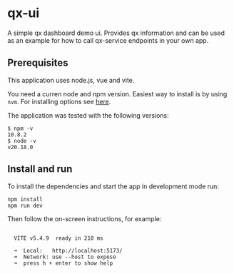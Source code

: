 # qx-ui

A simple qx dashboard demo ui. Provides qx information and can be used as an example for how to call qx-service endpoints
in your own app.

## Prerequisites

This application uses node.js, vue and vite.

You need a curren node and npm version. Easiest way to install is by using  `nvm`.
For installing options see [here](https://nodejs.org/en/download/package-manager).

The application was tested with the following versions:

```shell
$ npm -v
10.8.2
$ node -v
v20.18.0
```
## Install and run

To install the dependencies and start the app in development mode run:

```shell
npm install
npm run dev
```

Then follow the on-screen instructions, for example:

``` 

  VITE v5.4.9  ready in 210 ms

  ➜  Local:   http://localhost:5173/
  ➜  Network: use --host to expose
  ➜  press h + enter to show help

```


